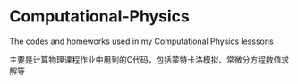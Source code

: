 # Computational-Physics
The codes and homeworks used in my Computational Physics lesssons

主要是计算物理课程作业中用到的C代码，包括蒙特卡洛模拟、常微分方程数值求解等
